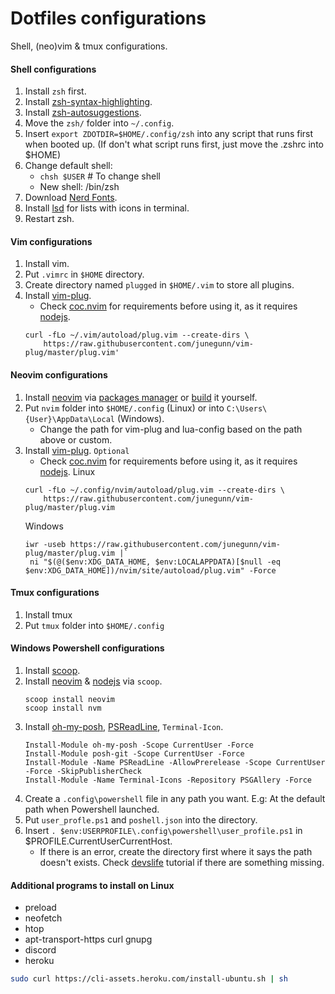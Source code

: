# Dotfiles configurations
Shell, (neo)vim & tmux configurations.

#### Shell configurations

1. Install `zsh` first.
2. Install [zsh-syntax-highlighting](https://github.com/zsh-users/zsh-syntax-highlighting).
3. Install [zsh-autosuggestions](https://github.com/zsh-users/zsh-autosuggestions).
4. Move the `zsh/` folder into `~/.config`.
5. Insert `export ZDOTDIR=$HOME/.config/zsh` into any script that runs first when booted up. (If don't what script runs first, just move the .zshrc into $HOME)
5. Change default shell:
   - `chsh $USER` # To change shell
   - New shell: /bin/zsh
6. Download [Nerd Fonts](https://github.com/ryanoasis/nerd-fonts).
7. Install [lsd](https://github.com/Peltoche/lsd) for lists with icons in terminal.
8. Restart zsh.

#### Vim configurations

1. Install vim.
2. Put `.vimrc` in `$HOME` directory.
3. Create directory named `plugged` in `$HOME/.vim` to store all plugins.
4. Install [vim-plug](https://github.com/junegunn/vim-plug). 
   - Check [coc.nvim](https://github.com/neoclide/coc.nvim) for requirements before using it, as it requires [nodejs](https://nodejs.org/en/download/).
   ```
   curl -fLo ~/.vim/autoload/plug.vim --create-dirs \
       https://raw.githubusercontent.com/junegunn/vim-plug/master/plug.vim'
   ```

#### Neovim configurations

1. Install [neovim](https://github.com/neovim/neovim/) via [packages manager](https://github.com/neovim/neovim/wiki/Installing-Neovim#install-from-package) or [build](https://github.com/neovim/neovim/wiki/Installing-Neovim#install-from-package) it yourself.
2. Put `nvim` folder into `$HOME/.config` (Linux) or into `C:\Users\{User}\AppData\Local` (Windows).
   - Change the path for vim-plug and lua-config based on the path above or custom.
3. Install [vim-plug](https://github.com/junegunn/vim-plug).
   `Optional`
   - Check [coc.nvim](https://github.com/neoclide/coc.nvim) for requirements before using it, as it requires [nodejs](https://nodejs.org/en/download/).
   Linux
   ```
   curl -fLo ~/.config/nvim/autoload/plug.vim --create-dirs \
       https://raw.githubusercontent.com/junegunn/vim-plug/master/plug.vim
   ```
   Windows
   ```
   iwr -useb https://raw.githubusercontent.com/junegunn/vim-plug/master/plug.vim |`
    ni "$(@($env:XDG_DATA_HOME, $env:LOCALAPPDATA)[$null -eq $env:XDG_DATA_HOME])/nvim/site/autoload/plug.vim" -Force
   ```
#### Tmux configurations
1. Install tmux
2. Put `tmux` folder into `$HOME/.config`

#### Windows Powershell configurations

1. Install [scoop](https://scoop.sh).
2. Install [neovim](https://github.com/neovim/neovim/) & [nodejs](https://nodejs.org/en/download/) via `scoop`.
   ```
   scoop install neovim
   scoop install nvm
   ```
3. Install [oh-my-posh](https://ohmyposh.dev), [PSReadLine](https://github.com/PowerShell/PSReadLine), `Terminal-Icon`.
   ```
   Install-Module oh-my-posh -Scope CurrentUser -Force
   Install-Module posh-git -Scope CurrentUser -Force
   Install-Module -Name PSReadLine -AllowPrerelease -Scope CurrentUser -Force -SkipPublisherCheck
   Install-Module -Name Terminal-Icons -Repository PSGAllery -Force
   ```
4. Create a `.config\powershell` file in any path you want. E.g: At the default path when Powershell launched.
5. Put `user_profle.ps1` and `poshell.json` into the directory.
6. Insert `. $env:USERPROFILE\.config\powershell\user_profile.ps1` in $PROFILE.CurrentUserCurrentHost.
   - If there is an error, create the directory first where it says the path doesn't exists.
Check [devslife](https://www.youtube.com/watch?v=5-aK2_WwrmM&t=8s) tutorial if there are something missing.
#### Additional programs to install on Linux

 - preload
 - neofetch
 - htop
 - apt-transport-https curl gnupg
 - discord
 - heroku

```sh
sudo curl https://cli-assets.heroku.com/install-ubuntu.sh | sh
```
